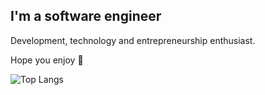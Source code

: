## I'm a software engineer 

Development, technology and entrepreneurship enthusiast.

Hope you enjoy 👋

![Top Langs](https://github-readme-stats.vercel.app/api/top-langs/?username=augustorcn&layout=compact&hide=html&theme=buefy)
